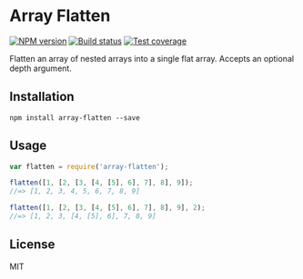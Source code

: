 # Array Flatten

[![NPM version][npm-image]][npm-url]
[![Build status][travis-image]][travis-url]
[![Test coverage][coveralls-image]][coveralls-url]

Flatten an array of nested arrays into a single flat array. Accepts an optional depth argument.

## Installation

```
npm install array-flatten --save
```

## Usage

```javascript
var flatten = require('array-flatten');

flatten([1, [2, [3, [4, [5], 6], 7], 8], 9]);
//=> [1, 2, 3, 4, 5, 6, 7, 8, 9]

flatten([1, [2, [3, [4, [5], 6], 7], 8], 9], 2);
//=> [1, 2, 3, [4, [5], 6], 7, 8, 9]
```

## License

MIT

[npm-image]: https://img.shields.io/npm/v/array-flatten.svg?style=flat
[npm-url]: https://npmjs.org/package/array-flatten
[travis-image]: https://img.shields.io/travis/blakeembrey/array-flatten.svg?style=flat
[travis-url]: https://travis-ci.org/blakeembrey/array-flatten
[coveralls-image]: https://img.shields.io/coveralls/blakeembrey/array-flatten.svg?style=flat
[coveralls-url]: https://coveralls.io/r/blakeembrey/array-flatten?branch=master
